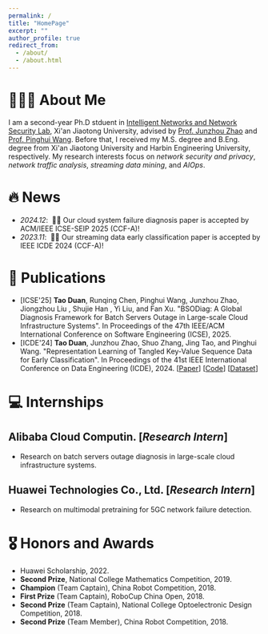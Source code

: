 ```yaml
---
permalink: /
title: "HomePage"
excerpt: ""
author_profile: true
redirect_from: 
  - /about/
  - /about.html
---
```


<span class='anchor' id='about-me'></span>

# 👨🏼‍🎓 About Me
I am a second-year Ph.D stduent in [Intelligent Networks and Network Security Lab](https://nskeylab.xjtu.edu.cn/site/lab/),
Xi'an Jiaotong University, advised by [Prof. Junzhou Zhao](https://junzhouzhao.github.io/) and [Prof. Pinghui Wang](https://gr.xjtu.edu.cn/en/web/phwang). 
Before that, I received my M.S. degree and B.Eng. degree from Xi'an Jiaotong University and Harbin Engineering University, respectively.
My research interests focus on *network security and privacy*, *network traffic analysis*, *streaming data mining*, and *AIOps*. 


# 🔥 News
- *2024.12*: &nbsp;🎉🎉 Our cloud system failure diagnosis paper is accepted by ACM/IEEE ICSE-SEIP 2025 (CCF-A)!  
- *2023.11*: &nbsp;🎉🎉 Our streaming data early classification paper is accepted by IEEE ICDE 2024 (CCF-A)! 

# 📝 Publications 
- [ICSE'25] **Tao Duan**, Runqing Chen, Pinghui Wang, Junzhou Zhao, Jiongzhou Liu , Shujie Han , Yi Liu, and Fan Xu. "BSODiag: A Global Diagnosis Framework for Batch Servers Outage in Large-scale Cloud Infrastructure Systems". In Proceedings of the 47th IEEE/ACM International Conference on Software Engineering (ICSE), 2025.
- [ICDE'24] **Tao Duan**, Junzhou Zhao, Shuo Zhang, Jing Tao, and Pinghui Wang. "Representation Learning of Tangled Key-Value Sequence Data for Early Classification". In Proceedings of the 41st IEEE International Conference on Data Engineering (ICDE), 2024. [[Paper](https://arxiv.org/pdf/2404.07454)] [[Code](https://github.com/tduan-xjtu/kvec_project)] [[Dataset](https://github.com/tduan-xjtu/kvec_project/tree/main/private_dataset)]

# 💻 Internships
## Alibaba Cloud Computin. [*Research Intern*]
- Research on batch servers outage diagnosis in large-scale cloud infrastructure systems.

## Huawei Technologies Co., Ltd. [*Research Intern*]
- Research on multimodal pretraining for 5GC network failure detection.

# 🎖 Honors and Awards
- Huawei Scholarship, 2022.
- **Second Prize**, National College Mathematics Competition, 2019.
- **Champion** (Team Captain), China Robot Competition, 2018.
- **First Prize** (Team Captain), RoboCup China Open, 2018.
- **Second Prize** (Team Captain), National College Optoelectronic Design Competition, 2018.
- **Second Prize** (Team Member), China Robot Competition, 2018.

